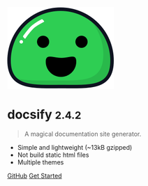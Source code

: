 ![logo](_media/icon.svg)

# docsify <small>2.4.2</small>

> A magical documentation site generator.

- Simple and lightweight (~13kB gzipped)
- Not build static html files
- Multiple themes


[GitHub](https://github.com/QingWei-Li/docsify/)
[Get Started](#quick-start)
